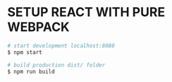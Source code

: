# SETUP REACT WITH PURE WEBPACK

```bash
# start development localhost:8080
$ npm start

# build production dist/ folder
$ npm run build
```
